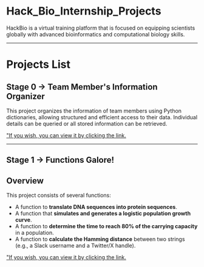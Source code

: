 # Hack_Bio_Internship_Projects
HackBio is a virtual training platform that is focused on equipping scientists globally with advanced bioinformatics and computational biology skills.

---

# Projects List
## Stage 0 -> Team Member's Information Organizer
This project organizes the information of team members using Python dictionaries, allowing structured and efficient access to their data. Individual details can be queried or all stored information can be retrieved. 

["If you wish, you can view it by clicking the link.](https://github.com/elioe300/Hack_Bio_Internship_Projects/tree/main/Stage_0)

---

## Stage 1 -> Functions Galore!
## Overview
This project consists of several functions:
- A function to **translate DNA sequences into protein sequences**.
- A function that **simulates and generates a logistic population growth curve**.
- A function to **determine the time to reach 80% of the carrying capacity** in a population.
- A function to **calculate the Hamming distance** between two strings (e.g., a Slack username and a Twitter/X handle).

["If you wish, you can view it by clicking the link.](https://github.com/elioe300/Hack_Bio_Internship_Projects/tree/main/Stage_1)
